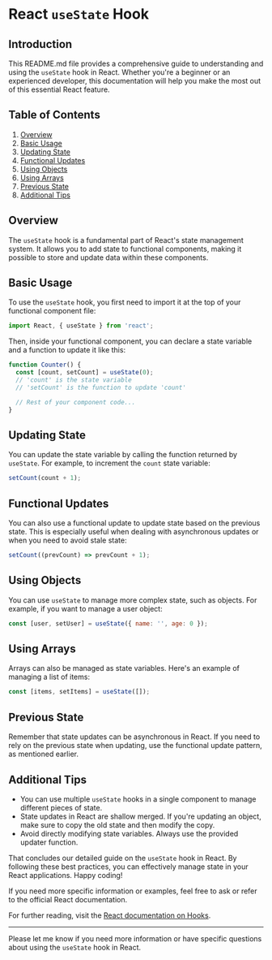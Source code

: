 # React `useState` Hook

## Introduction

This README.md file provides a comprehensive guide to understanding and using the `useState` hook in React. Whether you're a beginner or an experienced developer, this documentation will help you make the most out of this essential React feature.

## Table of Contents

1. [Overview](#overview)
2. [Basic Usage](#basic-usage)
3. [Updating State](#updating-state)
4. [Functional Updates](#functional-updates)
5. [Using Objects](#using-objects)
6. [Using Arrays](#using-arrays)
7. [Previous State](#previous-state)
8. [Additional Tips](#additional-tips)

## Overview

The `useState` hook is a fundamental part of React's state management system. It allows you to add state to functional components, making it possible to store and update data within these components.

## Basic Usage

To use the `useState` hook, you first need to import it at the top of your functional component file:

```javascript
import React, { useState } from 'react';
```

Then, inside your functional component, you can declare a state variable and a function to update it like this:

```javascript
function Counter() {
  const [count, setCount] = useState(0);
  // 'count' is the state variable
  // 'setCount' is the function to update 'count'

  // Rest of your component code...
}
```

## Updating State

You can update the state variable by calling the function returned by `useState`. For example, to increment the `count` state variable:

```javascript
setCount(count + 1);
```

## Functional Updates

You can also use a functional update to update state based on the previous state. This is especially useful when dealing with asynchronous updates or when you need to avoid stale state:

```javascript
setCount((prevCount) => prevCount + 1);
```

## Using Objects

You can use `useState` to manage more complex state, such as objects. For example, if you want to manage a user object:

```javascript
const [user, setUser] = useState({ name: '', age: 0 });
```

## Using Arrays

Arrays can also be managed as state variables. Here's an example of managing a list of items:

```javascript
const [items, setItems] = useState([]);
```

## Previous State

Remember that state updates can be asynchronous in React. If you need to rely on the previous state when updating, use the functional update pattern, as mentioned earlier.

## Additional Tips

- You can use multiple `useState` hooks in a single component to manage different pieces of state.
- State updates in React are shallow merged. If you're updating an object, make sure to copy the old state and then modify the copy.
- Avoid directly modifying state variables. Always use the provided updater function.

That concludes our detailed guide on the `useState` hook in React. By following these best practices, you can effectively manage state in your React applications. Happy coding!

If you need more specific information or examples, feel free to ask or refer to the official React documentation.

For further reading, visit the [React documentation on Hooks](https://reactjs.org/docs/hooks-state.html).

---

Please let me know if you need more information or have specific questions about using the `useState` hook in React.
